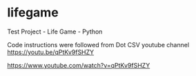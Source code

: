 # lifegame
Test Project - Life Game - Python

Code instructions were followed from Dot CSV youtube channel
https://youtu.be/qPtKv9fSHZY

https://www.youtube.com/watch?v=qPtKv9fSHZY
